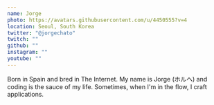 ```yaml
---
name: Jorge
photo: https://avatars.githubusercontent.com/u/4450555?v=4
location: Seoul, South Korea
twitter: "@jorgechato"
twitch: ""
github: ""
instagram: ""
youtube: ""
---
```


Born in Spain and bred in The Internet.
My name is Jorge (ホルヘ) and coding is the sauce of my life.
Sometimes, when I'm in the flow, I craft applications.

